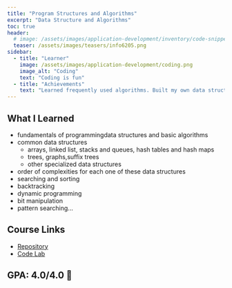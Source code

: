 ```yaml
---
title: "Program Structures and Algorithms"
excerpt: "Data Structure and Algorithms"
toc: true
header:
  # image: /assets/images/application-development/inventory/code-snippet.png
  teaser: /assets/images/teasers/info6205.png
sidebar:
  - title: "Learner"
    image: /assets/images/application-development/coding.png
    image_alt: "Coding"
    text: "Coding is fun"
  - title: "Achievements"
    text: "Learned frequently used algorithms. Built my own data structure libary. Solve 300+ leetcode problems"
---
```


## What I Learned

- fundamentals of programmingdata structures and basic algorithms
- common data structures
  - arrays, linked list, stacks and queues, hash tables and hash maps
  - trees, graphs,suffix trees
  - other specialized data structures
- order of complexities for each one of these data structures
- searching and sorting
- backtracking
- dynamic programming
- bit manipulation
- pattern searching...

## Course Links
- [Repository](https://github.com/iShiBin/info6205)
- [Code Lab ](https://github.com/iShiBin/lab/tree/master/algorithm)

## GPA: 4.0/4.0 💯
